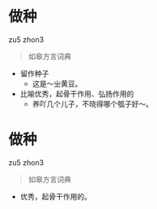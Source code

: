 # 做种
zu5 zhon3
> 如皋方言词典
- 留作种子
  - 这是～㞢黄豆。
- 比喻优秀，起骨干作用、弘扬作用的
  - 养吖几个儿子，不晓得哪个瓠子好～。

# 做种
zu5 zhon3
> 如皋方言词典
- 优秀，起骨干作用的。

